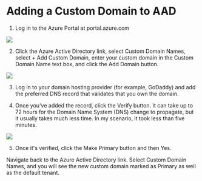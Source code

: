 # Adding a Custom Domain to AAD

1. Log in to the Azure Portal at portal.azure.com

![](/image/1.png)

2. Click the Azure Active Directory link, select Custom Domain Names, select + Add Custom Domain, enter your custom domain in the Custom Domain Name text box, and click the Add Domain button.

![](/image/2.png)

3. Log in to your domain hosting provider (for example, GoDaddy) and add the preferred DNS record that validates that you own the domain.

4. Once you've added the record, click the Verify button. It can take up to 72 hours for the Domain Name System (DNS) change to propagate, but it usually takes much less time. In my scenario, it took less than five minutes.

![](/image/3.png)

5. Once it's verified, click the Make Primary button and then Yes.

Navigate back to the Azure Active Directory link. Select Custom Domain Names, and you will see the new custom domain marked as Primary as well as the default tenant.

